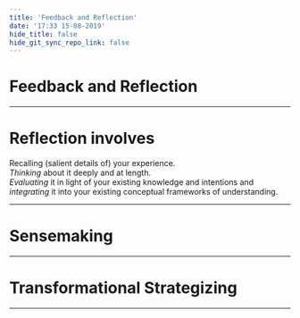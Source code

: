 ```yaml
---
title: 'Feedback and Reflection'
date: '17:33 15-08-2019'
hide_title: false
hide_git_sync_repo_link: false
---
```


# Feedback and Reflection

---

# Reflection involves

Recalling (salient details of) your experience.  
*Thinking* about it deeply and at length.  
*Evaluating* it in light of your existing knowledge and intentions and   
*integrating* it into your existing conceptual frameworks of understanding.

---

# Sensemaking

---

# Transformational Strategizing

---
